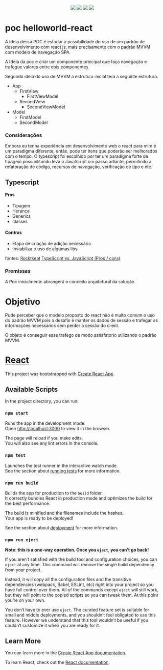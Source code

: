 <p align="center">
    <img src="https://img.shields.io/badge/poc-v0.1.0-yellow" />
    <img src="https://img.shields.io/npm/types/@types/react?label=@react" />
    <img src="https://img.shields.io/npm/types/@types/react-dom?label=@react-dom" />
    <img src="https://img.shields.io/librariesio/release/npm/mobx?label=mobx" />
</p>

# poc helloworld-react
A ideia dessa POC é estudar a possibilidade do uso de um padrão de desenvolvimento com react js, mais precisamente com o padrão MVVM com modelo de navegação SPA.

A Ideia da poc e criar um componente principal que faça navegação e trafegue valores  entre dois componentes.

Segundo ideia do uso de MVVM a estrutura inicial terá a seguinte estrutura.


- App
    - FirstView
        - FirstViewModel    
    - SecondView
        - SecondViewModel
- Model
    - FirstModel
    - SecondModel

### Considerações
Embora eu tenha experiência em desenvolvimento web o react para mim é um paradigma diferente, então, pode ter itens que poderão ser melhorados com o tempo.
O typescript foi escolhido por ter um paradigma forte de tipagem possibilitando leva o JavaScript um passo adiante, permitindo a refatoração de código, recursos de navegação, verificação de tipo e etc.

## Typescript

#### Pros
- Tipagem
- Herança
- Generics
- classes

#### Contras
- Etapa de criação de adição necessária
- Inviabiliza o uso de algumas libs

fontes:
[Rocktseat](https://medium.com/rocketseat/do-javascript-ao-typescript-why-916d0a5587de#:~:text=Tipos,leg%C3%ADvel%2C%20e%20livre%20de%20erros.)
[TypeScript vs. JavaScript (Pros / cons)](https://khalilstemmler.com/articles/javascript-vs-typescript/)

### Premissas
A Poc inicialmente abrangerá o conceito arquitetural da solução.


# Objetivo
Pude perceber que o modelo proposto do react não é muito comum o uso do padrão MVVM pois o desafio é manter os dados de sessão e trafegar as informações necessários sem perder a sessão do client.

O objeto é conseguir esse trafego de modo satisfatorio utilizando o padrão MVVM.


# __[React](https://github.com/facebook/create-react-app)__

This project was bootstrapped with [Create React App](https://github.com/facebook/create-react-app).

## Available Scripts

In the project directory, you can run:

### `npm start`

Runs the app in the development mode.<br />
Open [http://localhost:3000](http://localhost:3000) to view it in the browser.

The page will reload if you make edits.<br />
You will also see any lint errors in the console.

### `npm test`

Launches the test runner in the interactive watch mode.<br />
See the section about [running tests](https://facebook.github.io/create-react-app/docs/running-tests) for more information.

### `npm run build`

Builds the app for production to the `build` folder.<br />
It correctly bundles React in production mode and optimizes the build for the best performance.

The build is minified and the filenames include the hashes.<br />
Your app is ready to be deployed!

See the section about [deployment](https://facebook.github.io/create-react-app/docs/deployment) for more information.

### `npm run eject`

**Note: this is a one-way operation. Once you `eject`, you can’t go back!**

If you aren’t satisfied with the build tool and configuration choices, you can `eject` at any time. This command will remove the single build dependency from your project.

Instead, it will copy all the configuration files and the transitive dependencies (webpack, Babel, ESLint, etc) right into your project so you have full control over them. All of the commands except `eject` will still work, but they will point to the copied scripts so you can tweak them. At this point you’re on your own.

You don’t have to ever use `eject`. The curated feature set is suitable for small and middle deployments, and you shouldn’t feel obligated to use this feature. However we understand that this tool wouldn’t be useful if you couldn’t customize it when you are ready for it.

## Learn More

You can learn more in the [Create React App documentation](https://facebook.github.io/create-react-app/docs/getting-started).

To learn React, check out the [React documentation](https://reactjs.org/).
